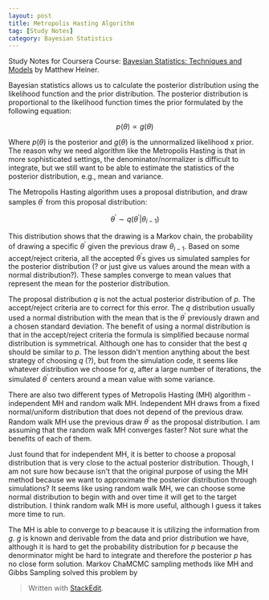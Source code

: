 ```yaml
---
layout: post
title: Metropolis Hasting Algorithm
tag: [Study Notes]
category: Bayesian Statistics
---
```


Study Notes for Coursera Course: [Bayesian Statistics: Techniques and Models](https://www.coursera.org/learn/mcmc-bayesian-statistics/) by Matthew Heiner.

Bayesian statistics allows us to calculate the posterior distribution using the likelihood function and the prior distribution. The posterior distribution is proportional to the likelihood function times the prior formulated by the following equation:

$$p(\theta) \propto g(\theta)$$ 

Where $p(\theta)$ is the posterior and $g(\theta)$ is the unnormalized likelihood x prior. The reason why we need algorithm like the Metropolis Hasting is that in more sophisticated settings, the denominator/normalizer is difficult to integrate, but we still want to be able to estimate the statistics of the posterior distribution, e.g., mean and variance.

The Metropolis Hasting algorithm uses a proposal distribution, and draw samples $\theta^\prime$ from this proposal distribution: 

$$\theta^\prime \sim q(\theta^\prime|\theta_{i-1})$$ 

This distribution shows that the drawing is a Markov chain, the probability of drawing a specific $\theta^\prime$ given the previous draw $\theta_{i-1}$. Based on some accept/reject criteria, all the accepted $\theta^\prime$s gives us simulated samples for the posterior distribution (? or just give us values around the mean with a normal distribution?). These samples converge to mean values that represent the mean for the posterior distribution.

The proposal distribution $q$ is not the actual posterior distribution of $p$. The accept/reject criteria are to correct for this error. The $q$ distribution usually used a normal distribution with the mean that is the $\theta^\prime$ previously drawn and a chosen standard deviation. The benefit of using a normal distribution is that in the accept/reject criteria the formula is simplified because normal distribution is symmetrical. Although one has to consider that the best $q$ should be similar to $p$. The lesson didn't mention anything about the best strategy of choosing $q$ (?), but from the simulation code, it seems like whatever distribution we choose for $q$, after a large number of iterations, the simulated $\theta^\prime$ centers around a mean value with some variance.

There are also two different types of Metropolis Hasting (MH) algorithm - independent MH and random walk MH. Independent MH draws from a fixed normal/uniform distribution that does not depend of the previous draw. Random walk MH use the previous draw $\theta^\prime$ as the proposal distribution. I am assuming that the random walk MH converges faster? Not sure what the benefits of each of them.

Just found that for independent MH, it is better to choose a proposal distribution that is very close to the actual posterior distribution. Though, I am not sure how because isn't that the original purpose of using the MH method because we want to approximate the posterior distribution through simulations? It seems like using random walk MH, we can choose some normal distribution to begin with and over time it will get to the target distribution. I think random walk MH  is more useful, although I guess it takes more time to run. 

The MH is able to converge to $p$ beacause it is utilizing the information from $g$. $g$ is known and derivable from the data and prior distribution we have, although it is hard to get the probability distribution for $p$ because the denorminator might be hard to integrate and therefore the posterior $p$ has no close form solution. Markov ChaMCMC sampling methods like MH and Gibbs Sampling solved this problem by 


> Written with [StackEdit](https://stackedit.io/).
<!--stackedit_data:
eyJoaXN0b3J5IjpbMTQyNzE2NjU3NywtOTI1NjI3MTQsLTEzMD
M4MTUyNzMsLTM4Njc1MzM5MSwxMDcyNTQyODksMTA4MDIyNzMx
MCwtMjA2NzU5Njg2OCwtOTk1NTEwOTY4LC0xOTY5NTgwODU4LD
k5ODIxNjU1NSwtMTg2NDk3NDc5NiwtMTg2NDk3NDc5NiwtMjUz
MDY3ODAyXX0=
-->